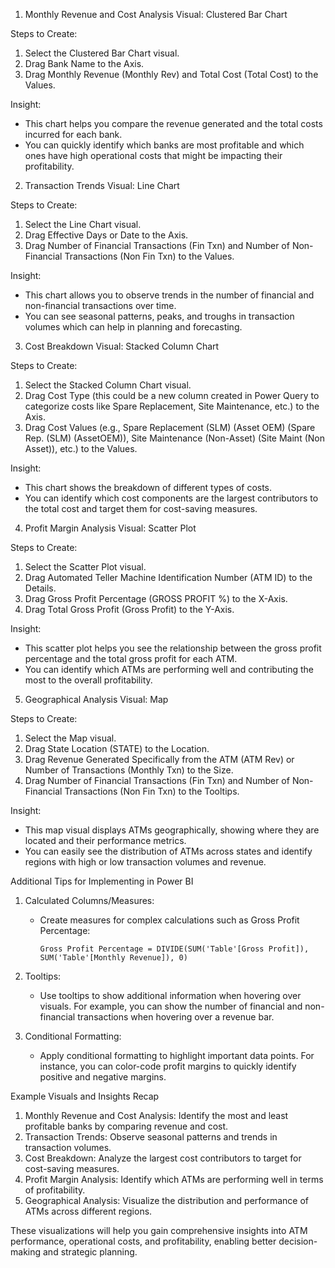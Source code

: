  1. Monthly Revenue and Cost Analysis
Visual: Clustered Bar Chart

Steps to Create:
1. Select the Clustered Bar Chart visual.
2. Drag Bank Name to the Axis.
3. Drag Monthly Revenue (Monthly Rev) and Total Cost (Total Cost) to the Values.

Insight:
- This chart helps you compare the revenue generated and the total costs incurred for each bank. 
- You can quickly identify which banks are most profitable and which ones have high operational costs that might be impacting their profitability.

 2. Transaction Trends
Visual: Line Chart

Steps to Create:
1. Select the Line Chart visual.
2. Drag Effective Days or Date to the Axis.
3. Drag Number of Financial Transactions (Fin Txn) and Number of Non-Financial Transactions (Non Fin Txn) to the Values.

Insight:
- This chart allows you to observe trends in the number of financial and non-financial transactions over time.
- You can see seasonal patterns, peaks, and troughs in transaction volumes which can help in planning and forecasting.

 3. Cost Breakdown
Visual: Stacked Column Chart

Steps to Create:
1. Select the Stacked Column Chart visual.
2. Drag Cost Type (this could be a new column created in Power Query to categorize costs like Spare Replacement, Site Maintenance, etc.) to the Axis.
3. Drag Cost Values (e.g., Spare Replacement (SLM) (Asset OEM) (Spare Rep. (SLM) (AssetOEM)), Site Maintenance (Non-Asset) (Site Maint (Non Asset)), etc.) to the Values.

Insight:
- This chart shows the breakdown of different types of costs.
- You can identify which cost components are the largest contributors to the total cost and target them for cost-saving measures.

 4. Profit Margin Analysis
Visual: Scatter Plot

Steps to Create:
1. Select the Scatter Plot visual.
2. Drag Automated Teller Machine Identification Number (ATM ID) to the Details.
3. Drag Gross Profit Percentage (GROSS PROFIT %) to the X-Axis.
4. Drag Total Gross Profit (Gross Profit) to the Y-Axis.

Insight:
- This scatter plot helps you see the relationship between the gross profit percentage and the total gross profit for each ATM.
- You can identify which ATMs are performing well and contributing the most to the overall profitability.

 5. Geographical Analysis
Visual: Map

Steps to Create:
1. Select the Map visual.
2. Drag State Location (STATE) to the Location.
3. Drag Revenue Generated Specifically from the ATM (ATM Rev) or Number of Transactions (Monthly Txn) to the Size.
4. Drag Number of Financial Transactions (Fin Txn) and Number of Non-Financial Transactions (Non Fin Txn) to the Tooltips.

Insight:
- This map visual displays ATMs geographically, showing where they are located and their performance metrics.
- You can easily see the distribution of ATMs across states and identify regions with high or low transaction volumes and revenue.

 Additional Tips for Implementing in Power BI

1. Calculated Columns/Measures:
   - Create measures for complex calculations such as Gross Profit Percentage:
     ```DAX
     Gross Profit Percentage = DIVIDE(SUM('Table'[Gross Profit]), SUM('Table'[Monthly Revenue]), 0)
     ```

2. Tooltips:
   - Use tooltips to show additional information when hovering over visuals. For example, you can show the number of financial and non-financial transactions when hovering over a revenue bar.

3. Conditional Formatting:
   - Apply conditional formatting to highlight important data points. For instance, you can color-code profit margins to quickly identify positive and negative margins.

 Example Visuals and Insights Recap

1. Monthly Revenue and Cost Analysis: Identify the most and least profitable banks by comparing revenue and cost.
2. Transaction Trends: Observe seasonal patterns and trends in transaction volumes.
3. Cost Breakdown: Analyze the largest cost contributors to target for cost-saving measures.
4. Profit Margin Analysis: Identify which ATMs are performing well in terms of profitability.
5. Geographical Analysis: Visualize the distribution and performance of ATMs across different regions.

These visualizations will help you gain comprehensive insights into ATM performance, operational costs, and profitability, enabling better decision-making and strategic planning.
